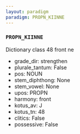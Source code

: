 ```yaml
---
layout: paradigm
paradigm: PROPN_KIINNE
---
```

### ` PROPN_KIINNE `

Dictionary class 48 front ne
* grade_dir: strengthen
* plurale_tantum: False
* pos: NOUN
* stem_diphthong: None
* stem_vowel: None
* upos: PROPN
* harmony: front
* kotus_av: J
* kotus_tn: 48
* clitics: False
* possessive: False
